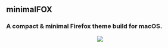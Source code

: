 <h2>minimalFOX</h2>

<h3>A compact & minimal Firefox theme build for macOS.</h3>

<p align="center"><img src="https://i.imgur.com/pO2U04o.png"></img></p1>

